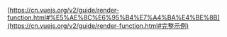 [https://cn.vuejs.org/v2/guide/render-function.html#%E5%AE%8C%E6%95%B4%E7%A4%BA%E4%BE%8B](https://cn.vuejs.org/v2/guide/render-function.html#完整示例)